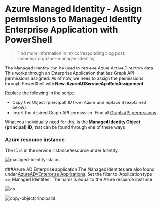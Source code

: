# Azure Managed Identity - Assign permissions to Managed Identity Enterprise Application with PowerShell

> Find more information in my corresponding blog post: oceanleaf.ch/azure-managed-identity/

The Managed Identity can be used to retrieve Azure Active Directory data. This works through an Enterprise Application that has Graph API permissions assigned. As of now, we need to assign the permissions through PowerShell with **New-AzureADServiceAppRoleAssignment**

Replace the following in the script:
* Copy the Object (principal) ID from Azure and replace it (explained below)
* Insert the desired Graph API permission. Find all [Graph API permissions](https://learn.microsoft.com/en-us/graph/permissions-reference)

What you individually need for this, is the **Managed Identity Object (principal) ID**, that can be found through one of these ways:

### Azure resource instance
The ID is in the service instance/resource under Identity.

![managed-identity-status](https://oceanleaf.ch/content/images/2022/09/managed-identity-status.png)

###Azure AD Enterprise application
The Managed Identites are also found under [AzureAD>Enterprise Applications](https://portal.azure.com/#view/Microsoft_AAD_IAM/StartboardApplicationsMenuBlade/~/AppAppsPreview/menuId~/null). Set the filter to 'Application type == Managed Identites'. The name is equal to the Azure resource instance.

![ea](https://oceanleaf.ch/content/images/2022/09/ea.png)

![copy-objectprincipalid](https://oceanleaf.ch/content/images/2022/09/copy-objectprincipalid.png)

